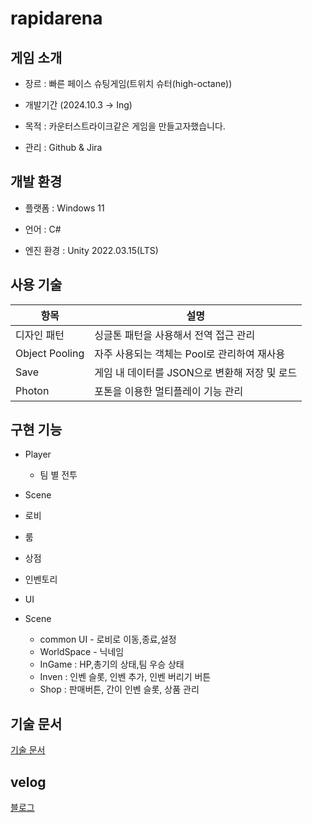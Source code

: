 # rapidarena

## 게임 소개

- 장르 : 빠른 페이스 슈팅게임(트위치 슈터(high-octane))

- 개발기간 (2024.10.3 → Ing)

- 목적  : 카운터스트라이크같은 게임을 만들고자했습니다.

- 관리 : Github & Jira




## 개발 환경
- 플랫폼 : Windows 11

- 언어 : C#

- 엔진 환경 : Unity 2022.03.15(LTS)




## 사용 기술

| 항목 | 설명 |
| ------------ | ------------- |
| 디자인 패턴 | 싱글톤 패턴을 사용해서 전역 접근 관리 |
| Object Pooling | 자주 사용되는 객체는 Pool로 관리하여 재사용|
| Save | 게임 내 데이터를 JSON으로 변환해 저장 및 로드|
| Photon| 포톤을 이용한 멀티플레이 기능 관리 |


## 구현 기능

* Player
  * 팀 별 전투
   
* Scene
 * 로비
 * 룸
 * 상점
 * 인벤토리

* UI
 * Scene
     * common UI - 로비로 이동,종료,설정
     * WorldSpace - 닉네임
   * InGame  : HP,총기의 상태,팀 우승 상태
   * Inven : 인벤 슬롯, 인벤 추가, 인벤 버리기 버튼  
   * Shop : 판매버튼, 간이 인벤 슬롯, 상품 관리
 ## 기술 문서
[기술 문서](https://docs.google.com/presentation/d/1ASBFL0deqHO50BUfyGx-w9X3S-U0FXeQ4qpRaYTWGsU/edit#slide=id.g301078c2494_0_171)


 ## velog

[블로그](https://velog.io/@typhoon760/posts?tag=%ED%8F%AC%ED%8A%B8%ED%8F%B4%EB%A6%AC%EC%98%A4)



